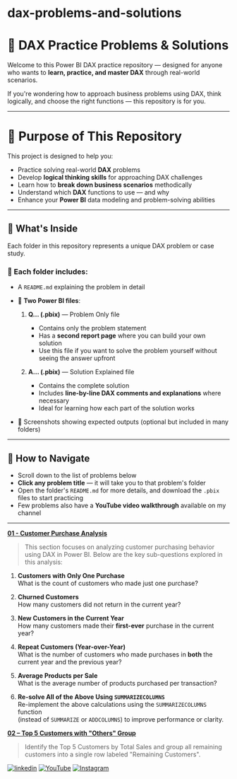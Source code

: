 # dax-problems-and-solutions
# 🧠 DAX Practice Problems & Solutions

Welcome to this Power BI DAX practice repository — designed for anyone who wants to **learn, practice, and master DAX** through real-world scenarios.

If you're wondering how to approach business problems using DAX, think logically, and choose the right functions — this repository is for you.

---

# 🎯 Purpose of This Repository

This project is designed to help you:

-  Practice solving real-world **DAX** problems  
-  Develop **logical thinking skills** for approaching DAX challenges  
-  Learn how to **break down business scenarios** methodically  
-  Understand which **DAX** functions to use — and why  
-  Enhance your **Power BI** data modeling and problem-solving abilities


---

## 📂 What's Inside

Each folder in this repository represents a unique DAX problem or case study.

### 🧩 Each folder includes:

- A `README.md` explaining the problem in detail
- 📁 **Two Power BI files**:
  
  1. **Q... (.pbix)** — Problem Only file  
     - Contains only the problem statement  
     - Has a **second report page** where you can build your own solution  
     - Use this file if you want to solve the problem yourself without seeing the answer upfront

  2. **A... (.pbix)** — Solution Explained file  
     - Contains the complete solution  
     - Includes **line-by-line DAX comments and explanations** where necessary  
     - Ideal for learning how each part of the solution works

- 📸 Screenshots showing expected outputs (optional but included in many folders)

---

## 🔗 How to Navigate

- Scroll down to the list of problems below
- **Click any problem title** — it will take you to that problem's folder
- Open the folder's `README.md` for more details, and download the `.pbix` files to start practicing
- Few problems also have a **YouTube video walkthrough** available on my channel
---



[**01 - Customer Purchase Analysis**](https://github.com/Ahammedjaleel/dax-problems-and-solutions/tree/main/01-customer-purchase-analysis)



> This section focuses on analyzing customer purchasing behavior using DAX in Power BI. Below are the key sub-questions explored in this analysis:

1. **Customers with Only One Purchase**  
   What is the count of customers who made just one purchase?

2. **Churned Customers**  
   How many customers did not return in the current year?

3. **New Customers in the Current Year**  
   How many customers made their **first-ever** purchase in the current year?

4. **Repeat Customers (Year-over-Year)**  
   What is the number of customers who made purchases in **both** the current year and the previous year?

5. **Average Products per Sale**  
   What is the average number of products purchased per transaction?

6. **Re-solve All of the Above Using `SUMMARIZECOLUMNS`**  
   Re-implement the above calculations using the `SUMMARIZECOLUMNS` function  
   (instead of `SUMMARIZE` or `ADDCOLUMNS`) to improve performance or clarity.
   
[**02 – Top 5 Customers with "Others" Group**](https://github.com/Ahammedjaleel/dax-problems-and-solutions/tree/main/02-top-5-customers-with-others-group)

> Identify the Top 5 Customers by Total Sales and group all remaining customers into a single row labeled "Remaining Customers".




[![linkedin](https://img.shields.io/badge/linkedin-0A66C2?style=for-the-badge&logo=linkedin&logoColor=white)](https://www.linkedin.com/in/ahammed-jaleel-33772b5b/)
[![YouTube](https://img.shields.io/badge/youtube-FF0000?style=for-the-badge&logo=youtube&logoColor=white)](https://www.youtube.com/@mobsanalytics)
[![Instagram](https://img.shields.io/badge/instagram-C13584?style=for-the-badge&logo=instagram&logoColor=white)](https://www.instagram.com/mobsanalytics/)



